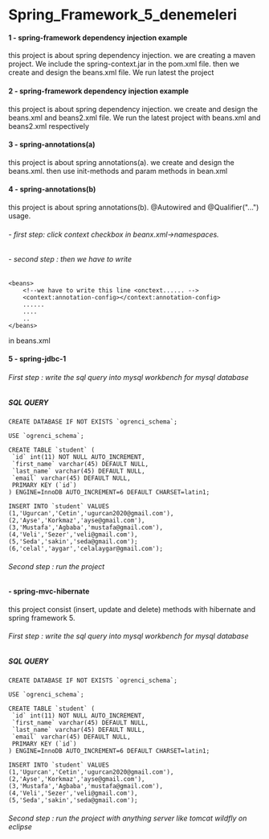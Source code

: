 # Spring_Framework_5_denemeleri
#### 1 - spring-framework dependency injection example
 this project is about spring dependency injection.  we are creating a maven project. We include the spring-context.jar in the pom.xml file. then we create and design the beans.xml file. We run latest the project

#### 2 - spring-framework dependency injection example 
 this project is about spring dependency injection. we create and design the beans.xml and beans2.xml file. We run the latest project with beans.xml and beans2.xml respectively

#### 3 - spring-annotations(a)
 this project is about spring annotations(a). we create and design the beans.xml. then use init-methods and param methods in bean.xml

#### 4 - spring-annotations(b)
   this project is about spring annotations(b).  @Autowired and @Qualifier("...") usage.
###### - first step: click context checkbox in beanx.xml->namespaces. 
###### - second step : then we have to write 
```
<beans>
    <!--we have to write this line <onctext...... -->
    <context:annotation-config></context:annotation-config> 
    ......
    ....
    ..
</beans> 
``` 
in beans.xml 

#### 5 - spring-jdbc-1
###### First step : write the sql query into mysql workbench for mysql database
##### SQL QUERY
```
CREATE DATABASE IF NOT EXISTS `ogrenci_schema`;

USE `ogrenci_schema`;

CREATE TABLE `student` (
 `id` int(11) NOT NULL AUTO_INCREMENT,
 `first_name` varchar(45) DEFAULT NULL,
 `last_name` varchar(45) DEFAULT NULL,
 `email` varchar(45) DEFAULT NULL,
 PRIMARY KEY (`id`)
) ENGINE=InnoDB AUTO_INCREMENT=6 DEFAULT CHARSET=latin1;

INSERT INTO `student` VALUES 
(1,'Ugurcan','Cetin','ugurcan2020@gmail.com'),
(2,'Ayse','Korkmaz','ayse@gmail.com'),
(3,'Mustafa','Agbaba','mustafa@gmail.com'),
(4,'Veli','Sezer','veli@gmail.com'),
(5,'Seda','sakin','seda@gmail.com');
(6,'celal','aygar','celalaygar@gmail.com');
``` 
###### Second step : run the project

#### - spring-mvc-hibernate
this project consist (insert, update and delete) methods with hibernate and spring framework 5.
###### First step : write the sql query into mysql workbench for mysql database
##### SQL QUERY
```
CREATE DATABASE IF NOT EXISTS `ogrenci_schema`;

USE `ogrenci_schema`;

CREATE TABLE `student` (
 `id` int(11) NOT NULL AUTO_INCREMENT,
 `first_name` varchar(45) DEFAULT NULL,
 `last_name` varchar(45) DEFAULT NULL,
 `email` varchar(45) DEFAULT NULL,
 PRIMARY KEY (`id`)
) ENGINE=InnoDB AUTO_INCREMENT=6 DEFAULT CHARSET=latin1;

INSERT INTO `student` VALUES 
(1,'Ugurcan','Cetin','ugurcan2020@gmail.com'),
(2,'Ayse','Korkmaz','ayse@gmail.com'),
(3,'Mustafa','Agbaba','mustafa@gmail.com'),
(4,'Veli','Sezer','veli@gmail.com'),
(5,'Seda','sakin','seda@gmail.com');
```
###### Second step : run the project with anything server like tomcat wildfly on eclipse  
